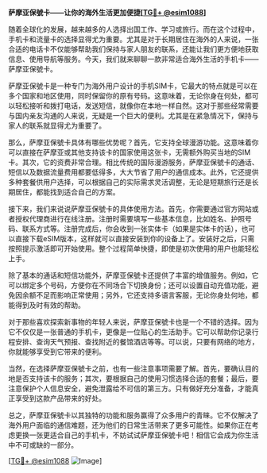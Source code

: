 **萨摩亚保號卡——让你的海外生活更加便捷[[TG💪+ @esim1088](https://t.me/s/esim1088)]**

随着全球化的发展，越来越多的人选择出国工作、学习或旅行。而在这个过程中，手机卡和流量卡的选择显得尤为重要。尤其是对于长期居住在海外的人来说，一张合适的电话卡不仅能够帮助我们保持与家人朋友的联系，还能让我们更方便地获取信息、使用导航等服务。今天，我们就来聊聊一款非常适合海外生活的手机卡——萨摩亚保號卡。

萨摩亚保號卡是一种专门为海外用户设计的手机SIM卡，它最大的特点就是可以在多个国家和地区使用，同时保留你的原有号码。这意味着，无论你身在何处，都可以轻松接听和拨打电话，发送短信，就像你在本地一样自然。这对于那些经常需要与国内亲友沟通的人来说，无疑是一个巨大的便利。尤其是在紧急情况下，保持与家人的联系就显得尤为重要了。

那么，萨摩亚保號卡具体有哪些优势呢？首先，它支持全球漫游功能。这意味着你可以直接在萨摩亚或其他支持该卡的国家使用这张卡，无需额外购买当地的SIM卡。其次，它的资费非常合理。相比传统的国际漫游服务，萨摩亚保號卡的通话、短信以及数据流量费用都要低得多，大大节省了用户的通信成本。此外，它还提供多种套餐供用户选择，可以根据自己的实际需求灵活调整，无论是短期旅行还是长期居住，都能找到适合自己的方案。

接下来，我们来说说萨摩亚保號卡的具体使用方法。首先，你需要通过官方网站或者授权代理商进行在线注册。注册时需要填写一些基本信息，比如姓名、护照号码、联系方式等。注册完成后，你会收到一张实体卡（如果是实体卡的话），也可以直接下载eSIM版本，这样就可以直接安装到你的设备上了。安装好之后，只需按照提示激活即可开始使用。整个过程简单快捷，即使是初次使用的用户也能轻松上手。

除了基本的通话和短信功能外，萨摩亚保號卡还提供了丰富的增值服务。例如，它可以绑定多个号码，方便你在不同场合下切换身份；还可以设置自动充值功能，避免因余额不足而影响正常使用；另外，它还支持多语言客服，无论你身处何地，都能得到及时有效的帮助。

对于那些喜欢探索新事物的年轻人来说，萨摩亚保號卡也是一个不错的选择。因为它不仅仅是一张普通的手机卡，更像是一位贴心的生活助手。它可以帮助你记录行程安排、查询天气预报、查找附近的餐馆酒店等等。可以说，只要有网络的地方，你就能够享受到它带来的便利。

当然，在选择萨摩亚保號卡之前，也有一些注意事项需要了解。首先，要确认目的地是否支持该卡的服务；其次，要根据自己的使用习惯选择合适的套餐；最后，要注意保护个人信息安全，避免泄露给不可信的第三方。只有做好充分准备，才能真正享受到这款产品带来的好处。

总之，萨摩亚保號卡以其独特的功能和服务赢得了众多用户的青睐。它不仅解决了海外用户面临的通信难题，还为他们的日常生活带来了更多可能性。如果你正在考虑更换一张更适合自己的手机卡，不妨试试萨摩亚保號卡吧！相信它会成为你生活中不可或缺的一部分。

[[TG💪+ @esim1088](https://t.me/s/esim1088) ![Image](https://i.postimg.cc/4NQfJmqS/Snipaste-2025-05-13-00-14-12.png)]